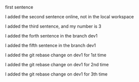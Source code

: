 first sentence

I added the second sentence online, not in the local workspace

I added the third sentence, and my number is 3

I added the forth sentence in the branch dev1


I added the fifth sentence in the branch dev1


I added the git rebase change on dev1 for 1st time

I added the git rebase change on dev1 for 2nd time

I added the git rebase change on dev1 for 3th time
